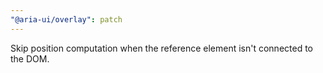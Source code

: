 ```yaml
---
"@aria-ui/overlay": patch
---
```


Skip position computation when the reference element isn't connected to the DOM.
